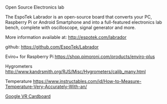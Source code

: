 Open Source Electronics lab

The EspoTek Labrador is an open-source board that converts your PC, Raspberry Pi or Android Smartphone and into a full-featured electronics lab bench, complete with oscilloscope, signal generator and more.

More information available at: http://espotek.com/labrador

github: https://github.com/EspoTek/Labrador

Eviro+ for Raspberry Pi 
https://shop.pimoroni.com/products/enviro-plus

Hygrometers
http://www.kandrsmith.org/RJS/Misc/Hygrometers/calib_many.html

Temperature
https://www.instructables.com/id/How-to-Measure-Temperature-Very-Accurately-With-an/


[Google VR Cardboard](https://github.com/googlevr/cardboard)
